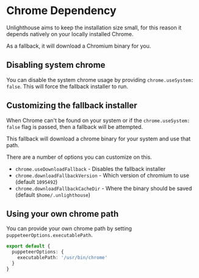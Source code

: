 # Chrome Dependency

Unlighthouse aims to keep the installation size small, for this reason it depends natively on your locally installed
Chrome.

As a fallback, it will download a Chromium binary for you.

## Disabling system chrome

You can disable the system chrome usage by providing `chrome.useSystem: false`. This will force the fallback installer to run.

## Customizing the fallback installer

When Chrome can't be found on your system or if the `chrome.useSystem: false` flag is passed, then a fallback will be attempted.

This fallback will download a chrome binary for your system and use that path.

There are a number of options you can customize on this.

- `chrome.useDownloadFallback` - Disables the fallback installer
- `chrome.downloadFallbackVersion` - Which version of chromium to use (default `1095492`)
- `chrome.downloadFallbackCacheDir` - Where the binary should be saved (default `$home/.unlighthouse`)

## Using your own chrome path

You can provide your own chrome path by setting `puppeteerOptions.executablePath`.

```ts
export default {
  puppeteerOptions: {
    executablePath: '/usr/bin/chrome'
  }
}
```
